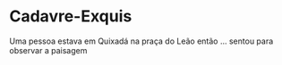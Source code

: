 # Cadavre-Exquis
Uma pessoa estava em Quixadá na praça do Leão então ...
sentou para observar a paisagem

